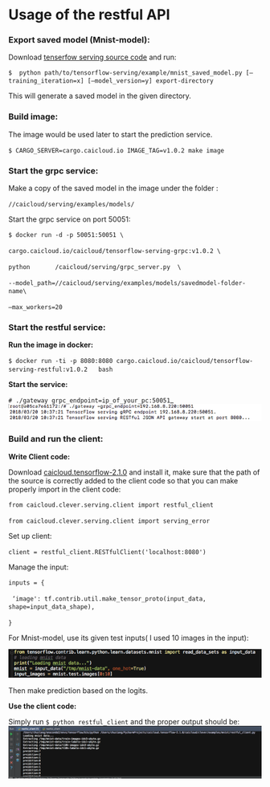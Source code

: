 # Usage of the restful API

### Export saved model (Mnist-model):

Download [tenserfow serving source code](https://github.com/tensorflow/serving) and run:

	$  python path/to/tensorflow-serving/example/mnist_saved_model.py [—training_iteration=x] [—model_version=y] export-directory 


This will generate a saved model in the given directory.



### Build image:

The image would be used later to start the prediction service.

`$ CARGO_SERVER=cargo.caicloud.io IMAGE_TAG=v1.0.2 make image`



### Start the grpc service:

Make a copy of the saved model in the image under the folder : 

`//caicloud/serving/examples/models/`

Start the grpc service on port 50051: 

	$ docker run -d -p 50051:50051 \
	
	cargo.caicloud.io/caicloud/tensorflow-serving-grpc:v1.0.2 \ 
	
	python       /caicloud/serving/grpc_server.py  \
	
	--model_path=//caicloud/serving/examples/models/savedmodel-folder-name\ 
	
	—max_workers=20 


### Start the restful service:


**Run the image in docker:**

`$ docker run -ti -p 8080:8080 cargo.caicloud.io/caicloud/tensorflow-serving-restful:v1.0.2   bash`


**Start the service:**

`# ./gateway grpc_endpoint=ip_of_your_pc:50051`_ ![](Screen%20Shot%202018-03-20%20at%2011.24.01%20AM.png)


### Build and run the client:


**Write Client code:**

Download [caicloud.tensorflow-2.1.0](https://pypi.python.org/pypi/caicloud.tensorflow) and install it, make sure that the path of the source is correctly added to the client code so that you can make properly import in the client code:

	from caicloud.clever.serving.client import restful_client
	
	from caicloud.clever.serving.client import serving_error


Set up client:

`client = restful_client.RESTfulClient('localhost:8080')`

Manage the input:

	inputs = {
	
	 ‘image': tf.contrib.util.make_tensor_proto(input_data, shape=input_data_shape),
	
	}

For Mnist-model, use its given test inputs( I used 10 images in the input):

![](Screen%20Shot%202018-03-20%20at%2011.32.52%20AM.png)

Then make prediction based on the logits.


**Use the client code:**

Simply run `$ python restful_client` and the proper output should be:
![](Screen%20Shot%202018-03-20%20at%2011.43.54%20AM.png)








